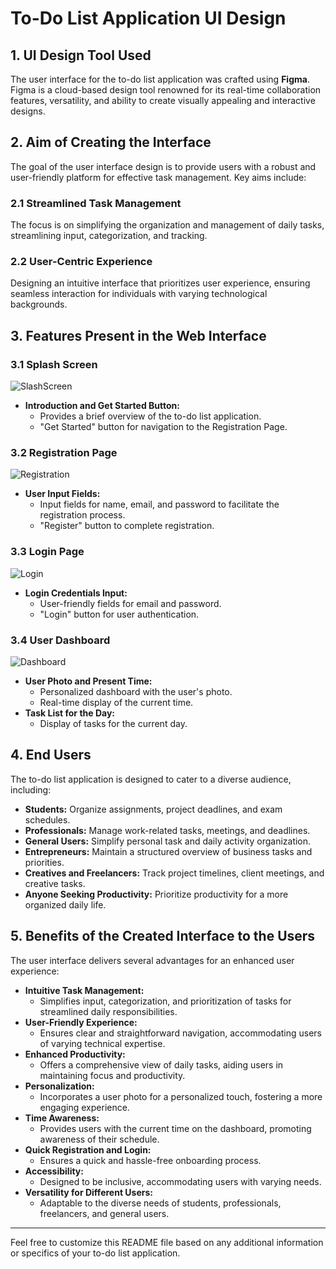 # To-Do List Application UI Design

## 1. UI Design Tool Used

The user interface for the to-do list application was crafted using **Figma**. Figma is a cloud-based design tool renowned for its real-time collaboration features, versatility, and ability to create visually appealing and interactive designs.

## 2. Aim of Creating the Interface

The goal of the user interface design is to provide users with a robust and user-friendly platform for effective task management. Key aims include:

### 2.1 Streamlined Task Management

The focus is on simplifying the organization and management of daily tasks, streamlining input, categorization, and tracking.

### 2.2 User-Centric Experience

Designing an intuitive interface that prioritizes user experience, ensuring seamless interaction for individuals with varying technological backgrounds.

## 3. Features Present in the Web Interface

### 3.1 Splash Screen

![SlashScreen](https://github.com/shivarajkulal/Figma-ToDo-LIst-Design/assets/117928514/5c202a37-46b5-467c-8480-df9de8598c93)


- **Introduction and Get Started Button:**
  - Provides a brief overview of the to-do list application.
  - "Get Started" button for navigation to the Registration Page.

### 3.2 Registration Page

![Registration](https://github.com/shivarajkulal/Figma-ToDo-LIst-Design/assets/117928514/6db9a418-818b-4cdf-be9e-a37a681bff33)

- **User Input Fields:**
  - Input fields for name, email, and password to facilitate the registration process.
  - "Register" button to complete registration.

### 3.3 Login Page

![Login](https://github.com/shivarajkulal/Figma-ToDo-LIst-Design/assets/117928514/6e8cf2d1-011b-4825-a657-381a75bd4b45)

- **Login Credentials Input:**
  - User-friendly fields for email and password.
  - "Login" button for user authentication.

### 3.4 User Dashboard

![Dashboard](https://github.com/shivarajkulal/Figma-ToDo-LIst-Design/assets/117928514/711fecb5-5f33-427f-bbe6-164bfc642ecc)

- **User Photo and Present Time:**
  - Personalized dashboard with the user's photo.
  - Real-time display of the current time.
- **Task List for the Day:**
  - Display of tasks for the current day.

## 4. End Users

The to-do list application is designed to cater to a diverse audience, including:

- **Students:** Organize assignments, project deadlines, and exam schedules.
- **Professionals:** Manage work-related tasks, meetings, and deadlines.
- **General Users:** Simplify personal task and daily activity organization.
- **Entrepreneurs:** Maintain a structured overview of business tasks and priorities.
- **Creatives and Freelancers:** Track project timelines, client meetings, and creative tasks.
- **Anyone Seeking Productivity:** Prioritize productivity for a more organized daily life.

## 5. Benefits of the Created Interface to the Users

The user interface delivers several advantages for an enhanced user experience:

- **Intuitive Task Management:**
  - Simplifies input, categorization, and prioritization of tasks for streamlined daily responsibilities.
- **User-Friendly Experience:**
  - Ensures clear and straightforward navigation, accommodating users of varying technical expertise.
- **Enhanced Productivity:**
  - Offers a comprehensive view of daily tasks, aiding users in maintaining focus and productivity.
- **Personalization:**
  - Incorporates a user photo for a personalized touch, fostering a more engaging experience.
- **Time Awareness:**
  - Provides users with the current time on the dashboard, promoting awareness of their schedule.
- **Quick Registration and Login:**
  - Ensures a quick and hassle-free onboarding process.
- **Accessibility:**
  - Designed to be inclusive, accommodating users with varying needs.
- **Versatility for Different Users:**
  - Adaptable to the diverse needs of students, professionals, freelancers, and general users.

---

Feel free to customize this README file based on any additional information or specifics of your to-do list application.
